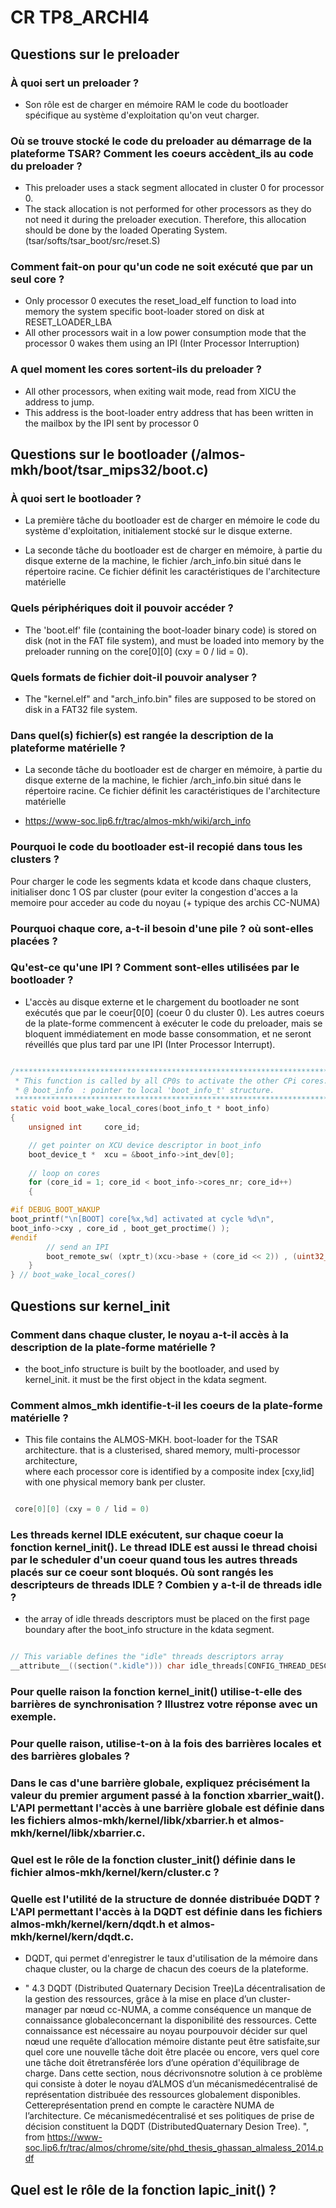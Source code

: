 # CR TP8_ARCHI4



## Questions sur le preloader

### À quoi sert un preloader ?
- Son rôle est de charger en mémoire RAM le code du bootloader spécifique au système d'exploitation qu'on veut charger.

### Où se trouve stocké le code du preloader au démarrage de la plateforme TSAR? Comment les coeurs accèdent_ils au code du preloader ?
- This preloader uses a stack segment allocated in cluster 0 for processor 0.
- The stack allocation is not performed for other processors as they do not
need it during the preloader execution. Therefore, this allocation should be
done by the loaded Operating System.
(tsar/softs/tsar_boot/src/reset.S)


### Comment fait-on pour qu'un code ne soit exécuté que par un seul core ?
- Only processor 0 executes the reset_load_elf function to load into memory
  the system specific boot-loader stored on disk at RESET_LOADER_LBA
- All other processors wait in a low power consumption mode that the
  processor 0 wakes them using an IPI (Inter Processor Interruption)

### A quel moment les cores sortent-ils du preloader ?
- All other processors, when exiting wait mode, read from XICU the address
to jump.
- This address is the boot-loader entry address that has been written in
the mailbox by the IPI sent by processor 0






## Questions sur le bootloader (/almos-mkh/boot/tsar_mips32/boot.c)

### À quoi sert le bootloader ?
- La première tâche du bootloader est de charger en mémoire le code du
système d'exploitation, initialement stocké sur le disque externe.

- La seconde tâche du bootloader est de charger en mémoire, à partie du disque externe de la machine, le fichier /arch_info.bin situé dans le répertoire racine. Ce fichier définit les caractéristiques de l'architecture matérielle

### Quels périphériques doit il pouvoir accéder ?
- The 'boot.elf' file (containing the boot-loader binary code) is stored 
on disk (not in the FAT file system), and must be loaded into memory by 
the preloader running on the core[0][0] (cxy = 0 / lid = 0).

### Quels formats de fichier doit-il pouvoir analyser ?
- The "kernel.elf" and "arch_info.bin" files are supposed to be
stored on disk in a FAT32 file system.


### Dans quel(s) fichier(s) est rangée la description de la plateforme matérielle ? 
- La seconde tâche du bootloader est de charger en mémoire, à partie du disque externe de la machine, le fichier /arch_info.bin situé dans le répertoire racine. Ce fichier définit les caractéristiques de l'architecture matérielle

- https://www-soc.lip6.fr/trac/almos-mkh/wiki/arch_info

### Pourquoi le code du bootloader est-il recopié dans tous les clusters ?
Pour charger le code les segments kdata et kcode dans chaque clusters, initialiser donc
1 OS par cluster (pour eviter la congestion d'acces a la memoire pour acceder au code
du noyau (+ typique des archis CC-NUMA)


### Pourquoi chaque core, a-t-il besoin d'une pile ? où sont-elles placées ?


### Qu'est-ce qu'une IPI ? Comment sont-elles utilisées par le bootloader ? 
- L'accès au disque externe et le chargement du bootloader ne sont exécutés que par le coeur[0[0] (coeur 0 du cluster 0). Les autres coeurs de la plate-forme commencent à exécuter le code du preloader, mais se bloquent immédiatement en mode basse consommation, et ne seront réveillés que plus tard par une IPI (Inter Processor Interrupt). 

``` c

/*********************************************************************************
 * This function is called by all CP0s to activate the other CPi cores. 
 * @ boot_info  : pointer to local 'boot_info_t' structure.
 *********************************************************************************/
static void boot_wake_local_cores(boot_info_t * boot_info)
{
    unsigned int     core_id;        

    // get pointer on XCU device descriptor in boot_info
    boot_device_t *  xcu = &boot_info->int_dev[0];
 
    // loop on cores
    for (core_id = 1; core_id < boot_info->cores_nr; core_id++)
    {

#if DEBUG_BOOT_WAKUP
boot_printf("\n[BOOT] core[%x,%d] activated at cycle %d\n",
boot_info->cxy , core_id , boot_get_proctime() );
#endif
        // send an IPI 
        boot_remote_sw( (xptr_t)(xcu->base + (core_id << 2)) , (uint32_t)boot_entry ); 
    }
} // boot_wake_local_cores()

```





## Questions sur kernel_init

### Comment dans chaque cluster, le noyau a-t-il accès à la description de la plate-forme matérielle ?
- the boot_info structure is built by the bootloader, and used by kernel_init.
it must be the first object in the kdata segment.

### Comment almos_mkh identifie-t-il les coeurs de la plate-forme matérielle ? 
- This file contains the ALMOS-MKH. boot-loader for the TSAR architecture. 
that is a clusterised, shared memory, multi-processor architecture,      
where each processor core is identified by a composite index [cxy,lid]   
with one physical memory bank per cluster.                               

``` c

 core[0][0] (cxy = 0 / lid = 0)


 ```

### Les threads kernel IDLE exécutent, sur chaque coeur la fonction kernel_init(). Le thread IDLE est aussi le thread choisi par le scheduler d'un coeur quand tous les autres threads placés sur ce coeur sont bloqués. Où sont rangés les descripteurs de threads IDLE ? Combien y a-t-il de threads idle ?
- the array of idle threads descriptors must be placed on the first page boundary after
the boot_info structure in the kdata segment.

```c

// This variable defines the "idle" threads descriptors array
__attribute__((section(".kidle"))) char idle_threads[CONFIG_THREAD_DESC_SIZE x CONFIG_MAX_LOCAL_CORES]   CONFIG_PPM_PAGE_ALIGNED;

```


### Pour quelle raison la fonction kernel_init() utilise-t-elle des barrières de synchronisation ? Illustrez votre réponse avec un exemple.


### Pour quelle raison, utilise-t-on à la fois des barrières locales et des barrières globales ?


### Dans le cas d'une barrière globale, expliquez précisément la valeur du premier argument passé à la fonction xbarrier_wait(). L'API permettant l'accès à une barrière globale est définie dans les fichiers almos-mkh/kernel/libk/xbarrier.h et almos-mkh/kernel/libk/xbarrier.c.


### Quel est le rôle de la fonction cluster_init() définie dans le fichier almos-mkh/kernel/kern/cluster.c ?


### Quelle est l'utilité de la structure de donnée distribuée DQDT ? L'API permettant l'accès à la DQDT est définie dans les fichiers almos-mkh/kernel/kern/dqdt.h et almos-mkh/kernel/kern/dqdt.c.

-  DQDT, qui permet d'enregistrer le taux d'utilisation de la mémoire dans chaque cluster, ou la charge de chacun des coeurs de la plateforme.

- " 4.3 DQDT (Distributed Quaternary Decision Tree)La décentralisation de la gestion des ressources, grâce à la mise en place d’un  cluster-manager par nœud cc-NUMA, a comme conséquence un manque de connaissance globaleconcernant la disponibilité des ressources. Cette connaissance est nécessaire au noyau pourpouvoir décider sur quel nœud une requête d’allocation mémoire distante peut être satisfaite,sur quel core une nouvelle tâche doit être placée ou encore, vers quel core une tâche doit êtretransférée lors d’une opération d'équilibrage de charge. Dans cette section, nous décrivonsnotre solution à ce problème qui consiste à doter le noyau d’ALMOS d’un mécanismedécentralisé de représentation distribuée des ressources globalement disponibles. Cettereprésentation prend en compte le caractère NUMA de l’architecture. Ce mécanismedécentralisé et ses politiques de prise de décision constituent la DQDT (DistributedQuaternary Desion Tree). ",  from  https://www-soc.lip6.fr/trac/almos/chrome/site/phd_thesis_ghassan_almaless_2014.pdf

## Quel est le rôle de la fonction lapic_init() ?  
